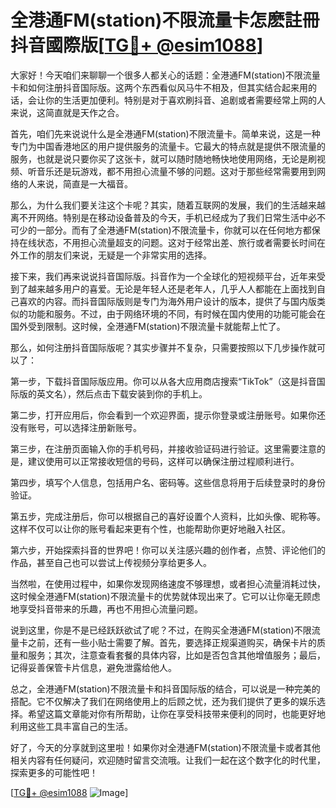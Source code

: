 # 全港通FM(station)不限流量卡怎麽註冊抖音國際版[[TG💪+ @esim1088](https://t.me/s/esim1088)]

大家好！今天咱们来聊聊一个很多人都关心的话题：全港通FM(station)不限流量卡和如何注册抖音国际版。这两个东西看似风马牛不相及，但其实结合起来用的话，会让你的生活更加便利。特别是对于喜欢刷抖音、追剧或者需要经常上网的人来说，这简直就是天作之合。

首先，咱们先来说说什么是全港通FM(station)不限流量卡。简单来说，这是一种专门为中国香港地区的用户提供服务的流量卡。它最大的特点就是提供不限流量的服务，也就是说只要你买了这张卡，就可以随时随地畅快地使用网络，无论是刷视频、听音乐还是玩游戏，都不用担心流量不够的问题。这对于那些经常需要用到网络的人来说，简直是一大福音。

那么，为什么我们要关注这个卡呢？其实，随着互联网的发展，我们的生活越来越离不开网络。特别是在移动设备普及的今天，手机已经成为了我们日常生活中必不可少的一部分。而有了全港通FM(station)不限流量卡，你就可以在任何地方都保持在线状态，不用担心流量超支的问题。这对于经常出差、旅行或者需要长时间在外工作的朋友们来说，无疑是一个非常实用的选择。

接下来，我们再来说说抖音国际版。抖音作为一个全球化的短视频平台，近年来受到了越来越多用户的喜爱。无论是年轻人还是老年人，几乎人人都能在上面找到自己喜欢的内容。而抖音国际版则是专门为海外用户设计的版本，提供了与国内版类似的功能和服务。不过，由于网络环境的不同，有时候在国内使用的功能可能会在国外受到限制。这时候，全港通FM(station)不限流量卡就能帮上忙了。

那么，如何注册抖音国际版呢？其实步骤并不复杂，只需要按照以下几步操作就可以了：

第一步，下载抖音国际版应用。你可以从各大应用商店搜索“TikTok”（这是抖音国际版的英文名），然后点击下载安装到你的手机上。

第二步，打开应用后，你会看到一个欢迎界面，提示你登录或注册账号。如果你还没有账号，可以选择注册新账号。

第三步，在注册页面输入你的手机号码，并接收验证码进行验证。这里需要注意的是，建议使用可以正常接收短信的号码，这样可以确保注册过程顺利进行。

第四步，填写个人信息，包括用户名、密码等。这些信息将用于后续登录时的身份验证。

第五步，完成注册后，你可以根据自己的喜好设置个人资料，比如头像、昵称等。这样不仅可以让你的账号看起来更有个性，也能帮助你更好地融入社区。

第六步，开始探索抖音的世界吧！你可以关注感兴趣的创作者，点赞、评论他们的作品，甚至自己也可以尝试上传视频分享给更多人。

当然啦，在使用过程中，如果你发现网络速度不够理想，或者担心流量消耗过快，这时候全港通FM(station)不限流量卡的优势就体现出来了。它可以让你毫无顾虑地享受抖音带来的乐趣，再也不用担心流量问题。

说到这里，你是不是已经跃跃欲试了呢？不过，在购买全港通FM(station)不限流量卡之前，还有一些小贴士需要了解。首先，要选择正规渠道购买，确保卡片的质量和服务；其次，注意查看套餐的具体内容，比如是否包含其他增值服务；最后，记得妥善保管卡片信息，避免泄露给他人。

总之，全港通FM(station)不限流量卡和抖音国际版的结合，可以说是一种完美的搭配。它不仅解决了我们在网络使用上的后顾之忧，还为我们提供了更多的娱乐选择。希望这篇文章能对你有所帮助，让你在享受科技带来便利的同时，也能更好地利用这些工具丰富自己的生活。

好了，今天的分享就到这里啦！如果你对全港通FM(station)不限流量卡或者其他相关内容有任何疑问，欢迎随时留言交流哦。让我们一起在这个数字化的时代里，探索更多的可能性吧！

[[TG💪+ @esim1088](https://t.me/s/esim1088) ![Image](https://i.postimg.cc/4NQfJmqS/Snipaste-2025-05-13-00-14-12.png)]